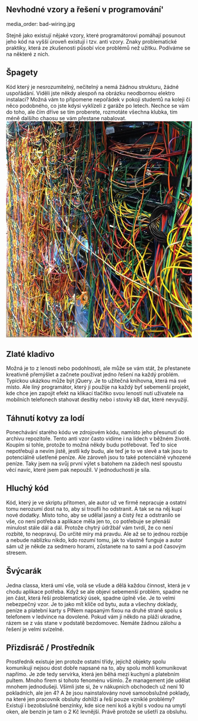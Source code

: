 ## Nevhodné vzory a řešení v programování'
media_order: bad-wiring.jpg

Stejně jako existují nějaké vzory, které programátorovi pomáhají posunout jeho kód na vyšší úroveň existují i tzv. anti vzory. Znaky problematické praktiky, která ze zkušenosti působí více problémů než užitku. Podíváme se na některé z nich.
## Špagety
Kód který je nesrozumitelný, nečitelný a nemá žádnou strukturu, žádné uspořádání. Viděli jste někdy alespoň na obrázku neodbornou elektro instalaci? Možná vám to připomene nepořádek v pokoji studentů na koleji či něco podobného, co jste kdysi vyklízeli z garáže po letech. Nechce se vám do toho, ale čím dříve se tím proberete, rozmotáte všechna klubka, tím méně dalšího chaosu se vám přestane nabalovat.
![](bad-wiring.jpg)
## Zlaté kladivo
Možná je to z lenosti nebo podohlnosti, ale může se vám stát, že přestanete kreativně přemýšlet a začnete používat jedno řešení na každý problém. Typickou ukázkou může být jQuery. Je to užitečná knihovna, která má své místo. Ale líný programátor, který ji použije na každý byť sebemenší projekt, kde chce jen zapojit efekt na klikací tlačítko svou leností nutí uživatele na mobilních telefonech stahovat desítky nebo i stovky kB dat, které nevyužijí.
## Táhnutí kotvy za lodí
Ponechávání starého kódu ve zdrojovém kódu, namísto jeho přesunutí do archivu repozitoře. Tento anti vzor často vidíme i na lidech v běžném životě. Koupím si tohle, protože to možná někdy budu potřebovat. Teď to sice nepotřebuji a nevím jistě, jestli kdy budu, ale teď je to ve slevě a tak jsou to potenciálně ušetřené peníze. Ale zároveň jsou to také potenciálně vyhozené peníze. Taky jsem na svůj první výlet s batohem na zádech nesl spoustu věcí navíc, které jsem pak nepoužil. V jednoduchosti je síla.
## Hluchý kód
Kód, který je ve skriptu přítomen, ale autor už ve firmě nepracuje a ostatní tomu nerozumí dost na to, aby si troufli ho odstranit. A tak se na něj kupí nové dodatky. Místo toho, aby se udělal jasný a čistý řez a odstranilo se vše, co není potřeba a aplikace měla jen to, co potřebuje se přenáší minulost stále dál a dál. Protože chytrý údržbář vám tvrdí, že co není rozbité, to neopravuj. Do určité míry má pravdu. Ale až se to jednou rozbije a nebude nablízku nikdo, kdo rozumí tomu, jak to vlastně funguje a autor sám už je někde za sedmero horami, zůstanete na to sami a pod časovým stresem.
## Švýcarák
Jedna classa, která umí vše, volá se všude a dělá každou činnost, která je v chodu aplikace potřeba. Když se ale objeví sebemenší problém, spadne ne jen část, která řeší problematický úsek, spadne úplně vše. Je to velmi nebezpečný vzor. Je to jako mít klíče od bytu, auta a všechny doklady, peníze a platební karty s PINem napsaným fixou na druhé straně spolu s telefonem v ledvince na dovolené. Pokud vám ji někdo na pláži ukradne, rázem se z vás stane v podstatě bezdomovec. Nemáte žádnou zálohu a řešení je velmi svízelné.
## Přizdisráč / Prostředník
Prostředník existuje jen protože ostatní třídy, jejichž objekty spolu komunikují nejsou dost dobře napsané na to, aby spolu mohli komunikovat napřímo. Je zde tedy servírka, která jen běhá mezi kuchyní a platebním pultem. Mnoho firem si tohoto fenoménu všimlo. Že management jde udělat mnohem jednodušeji. Všimli jste si, že v nákupních obchodech už není 10 pokladních, ale jen 4? A že jsou nainstalovány nové samoobslužné poklady, na které jen pracovník obsluhy dohlíží a řeší pouze vzniklé problémy? Existují i bezobslušné benzínky, kde sice není koš a kýbl s vodou na umytí oken, ale benzín je tam o 2 Kč levnější. Právě protože se ušetří za obsluhu.
